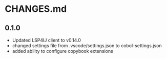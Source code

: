 # CHANGES.md

## 0.1.0
- Updated LSP4IJ client to v0.14.0
- changed settings file from .vscode/settings.json to cobol-settings.json
- added ability to configure copybook extensions
